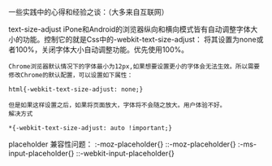 一些实践中的心得和经验之谈：（大多来自互联网）

text-size-adjust
	iPone和Android的浏览器纵向和横向模式皆有自动调整字体大小的功能。控制它的就是Css中的-webkit-text-size-adjust：
	将其设置为none或者100%，关闭字体大小自动调整功能。优先使用100%。

	Chrome浏览器默认情况下的字体最小为12px,如果想要设置更小的字体会无法生效。所以需要修改Chrome的默认配置，可以设置如下属性：

	html{-webkit-text-size-adjust: none;}

	但是如果这样设置之后，如果将页面放大，字体将不会随之放大。用户体验不好。
	解决方式

	*{-webkit-text-size-adjust: auto !important;}

placeholder
	兼容性问题：
		:-moz-placeholder{}
		::-moz-placeholder{}
		:-ms-input-placeholder{}
		::-webkit-input-placeholder{}